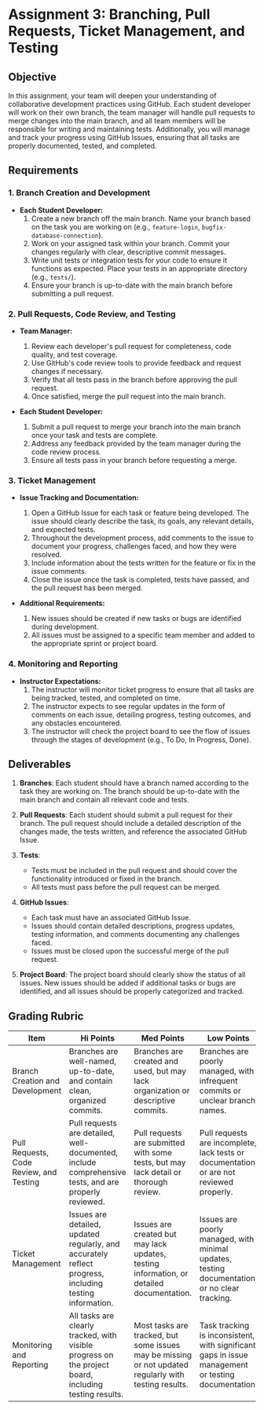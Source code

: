 # Assignment 3: Branching, Pull Requests, Ticket Management, and Testing

## Objective

In this assignment, your team will deepen your understanding of collaborative development practices using GitHub. Each student developer will work on their own branch, the team manager will handle pull requests to merge changes into the main branch, and all team members will be responsible for writing and maintaining tests. Additionally, you will manage and track your progress using GitHub Issues, ensuring that all tasks are properly documented, tested, and completed.

## Requirements

### 1. Branch Creation and Development

- **Each Student Developer:**
  1. Create a new branch off the main branch. Name your branch based on the task you are working on (e.g., `feature-login`, `bugfix-database-connection`).
  2. Work on your assigned task within your branch. Commit your changes regularly with clear, descriptive commit messages.
  3. Write unit tests or integration tests for your code to ensure it functions as expected. Place your tests in an appropriate directory (e.g., `tests/`).
  4. Ensure your branch is up-to-date with the main branch before submitting a pull request.

### 2. Pull Requests, Code Review, and Testing

- **Team Manager:**
  1. Review each developer's pull request for completeness, code quality, and test coverage.
  2. Use GitHub's code review tools to provide feedback and request changes if necessary.
  3. Verify that all tests pass in the branch before approving the pull request.
  4. Once satisfied, merge the pull request into the main branch.

- **Each Student Developer:**
  1. Submit a pull request to merge your branch into the main branch once your task and tests are complete.
  2. Address any feedback provided by the team manager during the code review process.
  3. Ensure all tests pass in your branch before requesting a merge.

### 3. Ticket Management

- **Issue Tracking and Documentation:**
  1. Open a GitHub Issue for each task or feature being developed. The issue should clearly describe the task, its goals, any relevant details, and expected tests.
  2. Throughout the development process, add comments to the issue to document your progress, challenges faced, and how they were resolved.
  3. Include information about the tests written for the feature or fix in the issue comments.
  4. Close the issue once the task is completed, tests have passed, and the pull request has been merged.

- **Additional Requirements:**
  1. New issues should be created if new tasks or bugs are identified during development.
  2. All issues must be assigned to a specific team member and added to the appropriate sprint or project board.

### 4. Monitoring and Reporting

- **Instructor Expectations:**
  1. The instructor will monitor ticket progress to ensure that all tasks are being tracked, tested, and completed on time.
  2. The instructor expects to see regular updates in the form of comments on each issue, detailing progress, testing outcomes, and any obstacles encountered.
  3. The instructor will check the project board to see the flow of issues through the stages of development (e.g., To Do, In Progress, Done).

## Deliverables

1. **Branches**: Each student should have a branch named according to the task they are working on. The branch should be up-to-date with the main branch and contain all relevant code and tests.
   
2. **Pull Requests**: Each student should submit a pull request for their branch. The pull request should include a detailed description of the changes made, the tests written, and reference the associated GitHub Issue.
   
3. **Tests**: 
   - Tests must be included in the pull request and should cover the functionality introduced or fixed in the branch.
   - All tests must pass before the pull request can be merged.
   
4. **GitHub Issues**: 
   - Each task must have an associated GitHub Issue.
   - Issues should contain detailed descriptions, progress updates, testing information, and comments documenting any challenges faced.
   - Issues must be closed upon the successful merge of the pull request.
   
5. **Project Board**: The project board should clearly show the status of all issues. New issues should be added if additional tasks or bugs are identified, and all issues should be properly categorized and tracked.

## Grading Rubric

| Item                                               | Hi Points                                                     | Med Points                                                  | Low Points                                                  |
|----------------------------------------------------|---------------------------------------------------------------|-------------------------------------------------------------|-------------------------------------------------------------|
| Branch Creation and Development                    | Branches are well-named, up-to-date, and contain clean, organized commits. | Branches are created and used, but may lack organization or descriptive commits. | Branches are poorly managed, with infrequent commits or unclear branch names. |
| Pull Requests, Code Review, and Testing            | Pull requests are detailed, well-documented, include comprehensive tests, and are properly reviewed. | Pull requests are submitted with some tests, but may lack detail or thorough review. | Pull requests are incomplete, lack tests or documentation, or are not reviewed properly. |
| Ticket Management                                  | Issues are detailed, updated regularly, and accurately reflect progress, including testing information. | Issues are created but may lack updates, testing information, or detailed documentation. | Issues are poorly managed, with minimal updates, testing documentation, or no clear tracking. |
| Monitoring and Reporting                           | All tasks are clearly tracked, with visible progress on the project board, including testing results. | Most tasks are tracked, but some issues may be missing or not updated regularly with testing results. | Task tracking is inconsistent, with significant gaps in issue management or testing documentation. |



